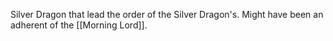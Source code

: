 Silver Dragon that lead the order of the Silver Dragon's. Might have been an adherent of the [[Morning Lord]].